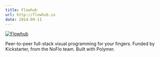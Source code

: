 ```yaml
---
title: Flowhub
url: http://flowhub.io
date: 2014-09-11
---
```


[![Flowhub](screenshots/flowhub.png)](http://flowhub.io)

Peer-to-peer full-stack visual programming for your fingers. Funded by Kickstarter, from the NoFlo team. Built with Polymer.